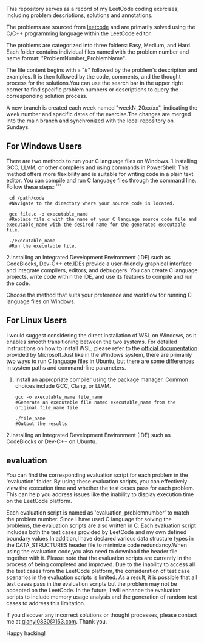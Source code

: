 This repository serves as a record of my LeetCode coding exercises, including problem descriptions, solutions and annotations.

The problems are sourced from [leetcode](https://leetcode.com/problemset/all/) and are primarily solved using the C/C++ programming language within the LeetCode editor.

The problems are categorized into three folders: Easy, Medium, and Hard. Each folder contains individual files named with the problem number and name format: "ProblemNumber_ProblemName".

The file content begins with a "#" followed by the problem's description and examples. It is then followed by the code, comments, and the thought process for the solutions.You can use the search bar in the upper right corner to find specific problem numbers or descriptions to query the corresponding solution process. 

A new branch is created each week named "weekN_20xx/xx", indicating the week number and specific dates of the exercise.The changes are merged into the main branch and synchronized with the local repository on Sundays.

## For Windows Users
There are two methods to run your C language files on Windows.
1.Installing GCC, LLVM, or other compilers and using commands in PowerShell:
This method offers more flexibility and is suitable for writing code in a plain text editor. You can compile and run C language files through the command line. Follow these steps:
     ```
     
     cd /path/code 
     #Navigate to the directory where your source code is located.
     
     gcc file.c -o executable_name    
     #Replace file.c with the name of your C language source code file and executable_name with the desired name for the generated executable file.
     
     ./executable_name 
     #Run the executable file.
     
2.Installing an Integrated Development Environment (IDE) such as CodeBlocks, Dev-C++ etc.IDEs provide a user-friendly graphical interface and integrate compilers, editors, and debuggers. You can create C language projects, write code within the IDE, and use its features to compile and run the code.

Choose the method that suits your preference and workflow for running C language files on Windows.

## For Linux Users
I would suggest considering the direct installation of WSL on Windows, as it enables smooth transitioning between the two systems. For detailed instructions on how to install WSL, please refer to the [official documentation](https://learn.microsoft.com/en-us/windows/wsl/install) provided by Microsoft.Just like in the Windows system, there are primarily two ways to run C language files in Ubuntu, but there are some differences in system paths and command-line parameters.
1. Install an appropriate compiler using the package manager. Common choices include GCC, Clang, or LLVM.
   ```
   gcc -o executable_name file_name
   #Generate an executable file named executable_name from the original file_name file
   
   ./file_name
   #Output the results
   ```
2.Installing an Integrated Development Environment (IDE) such as CodeBlocks or Dev-C++ on Ubuntu.

## evaluation
You can find the corresponding evaluation script for each problem in the 'evaluation' folder. By using these evaluation scripts, you can effectively view the execution time and whether the test cases pass for each problem. This can help you address issues like the inability to display execution time on the LeetCode platform. 

Each evaluation script is named as 'evaluation_problemnumber' to match the problem number. Since I have used C language for solving the problems, the evaluation scripts are also written in C. Each evaluation script includes both the test cases provided by LeetCode and my own defined boundary values.In addition,I have declared various data structure types in the DATA_STRUCTURES header file to minimize code redundancy.When using the evaluation code,you also need to download the header file together with it. Please note that the evaluation scripts are currently in the process of being completed and improved. Due to the inability to access all the test cases from the LeetCode platform, the consideration of test case scenarios in the evaluation scripts is limited. As a result, it is possible that all test cases pass in the evaluation scripts but the problem may not be accepted on the LeetCode. In the future, I will enhance the evaluation scripts to include memory usage analysis and the generation of random test cases to address this limitation.

If you discover any incorrect solutions or thought processes, please contact me at qianyi0830@163.com. Thank you.

Happy hacking!


